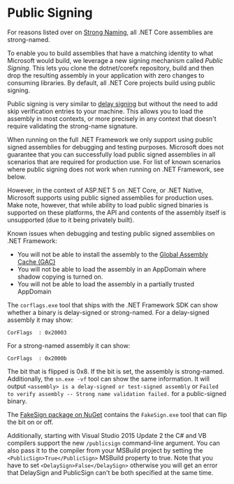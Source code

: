 Public Signing
===================

For reasons listed over on [Strong Naming](strong-name-signing.md), all .NET Core assemblies are strong-named.

To enable you to build assemblies that have a matching identity to what Microsoft would build, we leverage a new signing mechanism called _Public Signing_. This lets you clone the dotnet/corefx repository, build and then drop the resulting assembly in your application with zero changes to consuming libraries. By default, all .NET Core projects build using public signing.

Public signing is very similar to [delay signing](http://msdn.microsoft.com/en-us/library/t07a3dye(v=vs.110).aspx) but without the need to add skip verification entries to your machine. This allows you to load the assembly in most contexts, or more precisely in any context that doesn't require validating the strong-name signature.

When running on the full .NET Framework we only support using public signed assemblies for debugging and testing purposes. Microsoft does not guarantee that you can successfully load public signed assemblies in all scenarios that are required for production use. For list of known scenarios where public signing does not work when running on .NET Framework, see below.

However, in the context of ASP.NET 5 on .NET Core, or .NET Native, Microsoft supports using public signed assemblies for production uses. Make note, however, that while ability to load public signed binaries is supported on these platforms, the API and contents of the assembly itself is unsupported (due to it being privately built).

Known issues when debugging and testing public signed assemblies on .NET Framework:

- You will not be able to install the assembly to the [Global Assembly Cache (GAC)](https://msdn.microsoft.com/en-us/library/yf1d93sz.aspx)
- You will not be able to load the assembly in an AppDomain where shadow copying is turned on.
- You will not be able to load the assembly in a partially trusted AppDomain

The `corflags.exe` tool that ships with the .NET Framework SDK can show whether a binary is delay-signed or strong-named. For a delay-signed assembly it may show:

```
CorFlags  : 0x20003
```

For a strong-named assembly it can show:

```
CorFlags  : 0x2000b
```

The bit that is flipped is 0x8. If the bit is set, the assembly is strong-named. Additionally, the `sn.exe -vf` tool can show the same information. It will output `<assembly> is a delay-signed or test-signed assembly` or `Failed to verify assembly -- Strong name validation failed.` for a public-signed binary.

The [FakeSign package on NuGet](https://www.nuget.org/packages/fakesign) contains the `FakeSign.exe` tool that can flip the bit on or off.

Additionally, starting with Visual Studio 2015 Update 2 the C# and VB compilers support the new `/publicsign` command-line argument. You can also pass it to the compiler from your MSBuild project by setting the `<PublicSign>True</PublicSign>` MSBuild property to true. Note that you have to set `<DelaySign>False</DelaySign>` otherwise you will get an error that DelaySign and PublicSign can't be both specified at the same time.
